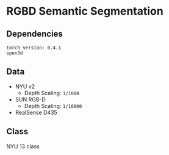 # RGBD Semantic Segmentation

## Dependencies

```
torch version: 0.4.1
open3d
```

## Data

- NYU v2
  - Depth Scaling: `1/1000`
- SUN RGB-D
  - Depth Scaling: `1/10000`
- RealSense D435

## Class

NYU 13 class